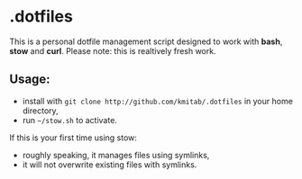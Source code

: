 # .dotfiles
This is a personal dotfile management script designed to work with **bash**, **stow** and **curl**. Please note: this is realtively fresh work.

## Usage:
- install with `git clone http://github.com/kmitab/.dotfiles` in your home directory,
- run `~/stow.sh` to activate.

If this is your first time using stow:
- roughly speaking, it manages files using symlinks,
- it will not overwrite existing files with symlinks.
